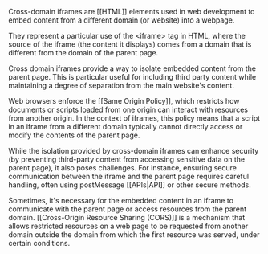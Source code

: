 Cross-domain iframes are [[HTML]] elements used in web development to embed content from a different domain (or website) into a webpage.

They represent a particular use of the \<iframe> tag in HTML, where the source of the iframe (the content it displays) comes from a domain that is different from the domain of the parent page.

Cross domain iframes provide a way to isolate embedded content from the parent page. This is particular useful for including third party content while maintaining a degree of separation from the main website's content.

Web browsers enforce the [[Same Origin Policy]], which restricts how documents or scripts loaded from one origin can interact with resources from another origin. In the context of iframes, this policy means that a script in an iframe from a different domain typically cannot directly access or modify the contents of the parent page.

While the isolation provided by cross-domain iframes can enhance security (by preventing third-party content from accessing sensitive data on the parent page), it also poses challenges. For instance, ensuring secure communication between the iframe and the parent page requires careful handling, often using postMessage [[APIs|API]] or other secure methods.

Sometimes, it's necessary for the embedded content in an iframe to communicate with the parent page or access resources from the parent domain. [[Cross-Origin Resource Sharing (CORS)]] is a mechanism that allows restricted resources on a web page to be requested from another domain outside the domain from which the first resource was served, under certain conditions.
